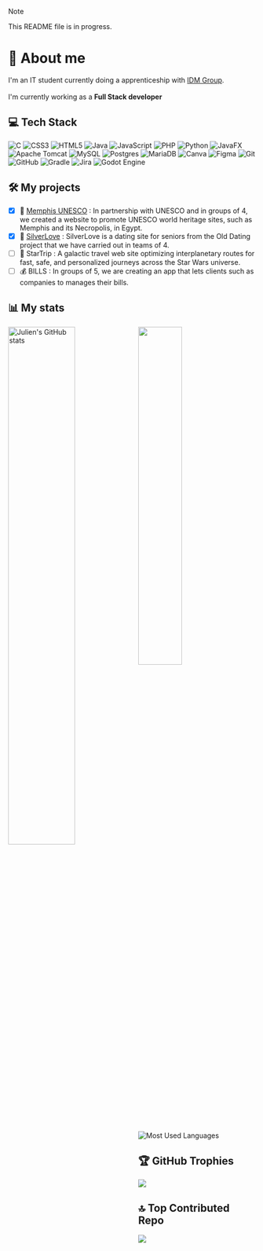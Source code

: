 
> [!NOTE]
> This README file is in progress.
# 💫 About me
I'm an IT student currently doing a apprenticeship with [IDM Group](https://www.idmgroup.com/).<br><br>I'm currently working as a **Full Stack developer**

## 💻 Tech Stack 
![C](https://img.shields.io/badge/c-%2300599C.svg?style=for-the-badge&logo=c&logoColor=white) ![CSS3](https://img.shields.io/badge/css3-%231572B6.svg?style=for-the-badge&logo=css3&logoColor=white) ![HTML5](https://img.shields.io/badge/html5-%23E34F26.svg?style=for-the-badge&logo=html5&logoColor=white) ![Java](https://img.shields.io/badge/java-%23ED8B00.svg?style=for-the-badge&logo=openjdk&logoColor=white) ![JavaScript](https://img.shields.io/badge/javascript-%23323330.svg?style=for-the-badge&logo=javascript&logoColor=%23F7DF1E) ![PHP](https://img.shields.io/badge/php-%23777BB4.svg?style=for-the-badge&logo=php&logoColor=white) ![Python](https://img.shields.io/badge/python-3670A0?style=for-the-badge&logo=python&logoColor=ffdd54) ![JavaFX](https://img.shields.io/badge/javafx-%23FF0000.svg?style=for-the-badge&logo=javafx&logoColor=white) ![Apache Tomcat](https://img.shields.io/badge/apache%20tomcat-%23F8DC75.svg?style=for-the-badge&logo=apache-tomcat&logoColor=black) ![MySQL](https://img.shields.io/badge/mysql-4479A1.svg?style=for-the-badge&logo=mysql&logoColor=white) ![Postgres](https://img.shields.io/badge/postgres-%23316192.svg?style=for-the-badge&logo=postgresql&logoColor=white) ![MariaDB](https://img.shields.io/badge/MariaDB-003545?style=for-the-badge&logo=mariadb&logoColor=white) ![Canva](https://img.shields.io/badge/Canva-%2300C4CC.svg?style=for-the-badge&logo=Canva&logoColor=white) ![Figma](https://img.shields.io/badge/figma-%23F24E1E.svg?style=for-the-badge&logo=figma&logoColor=white) ![Git](https://img.shields.io/badge/git-%23F05033.svg?style=for-the-badge&logo=git&logoColor=white) ![GitHub](https://img.shields.io/badge/github-%23121011.svg?style=for-the-badge&logo=github&logoColor=white) ![Gradle](https://img.shields.io/badge/Gradle-02303A.svg?style=for-the-badge&logo=Gradle&logoColor=white) ![Jira](https://img.shields.io/badge/jira-%230A0FFF.svg?style=for-the-badge&logo=jira&logoColor=white) ![Godot Engine](https://img.shields.io/badge/GODOT-%23FFFFFF.svg?style=for-the-badge&logo=godot-engine)


## 🛠️ My projects

- [x] 🏰 [Memphis UNESCO](https://perso-etudiant.u-pem.fr/~julien.synaeve/memphis) : In partnership with UNESCO and in groups of 4, we created a website to promote UNESCO world heritage sites, such as Memphis and its Necropolis, in Egypt.
- [x] 💞 [SilverLove](https://perso-etudiant.u-pem.fr/~julien.synaeve/silverlove) : SilverLove is a dating site for seniors from the Old Dating project that we have carried out in teams of 4.
- [ ] 🚀 StarTrip : A galactic travel web site optimizing interplanetary routes for fast, safe, and personalized journeys across the Star Wars universe.
- [ ] 💰 BILLS : In groups of 5, we are creating an app that lets clients such as companies to manages their bills.

## 📊 My stats 
<img align="left" width="52%" alt="Julien's GitHub stats" src="https://github-readme-stats.vercel.app/api?username=JulienS-Code&theme=github_dark_dimmed&hide_border=false&include_all_commits=false&count_private=false"/>
<img align="left" width="42%" alt="" src="https://github-readme-stats.vercel.app/api/top-langs/?username=JulienS-Code&theme=github_dark_dimmed&hide_border=false&include_all_commits=false&count_private=false&layout=compact"/>
<img alt="Most Used Languages" src="https://github-readme-streak-stats.herokuapp.com/?user=JulienS-Code&theme=github_dark_dimmed&hide_border=false"/>

## 🏆 GitHub Trophies
![](https://github-profile-trophy.vercel.app/?username=JulienS-Code&theme=radical&no-frame=true&no-bg=false&margin-w=4)


## 🔝 Top Contributed Repo
![](https://github-contributor-stats.vercel.app/api?username=JulienS-Code&limit=5&theme=github_dark_dimmed&combine_all_yearly_contributions=true)


<!-- Proudly created with GPRM ( https://gprm.itsvg.in ) -->

<!--
**JulienS-Code/JulienS-Code** is a ✨ _special_ ✨ repository because its `README.md` (this file) appears on your GitHub profile.

Here are some ideas to get you started:

- 🔭 I’m currently working on ...
- 🌱 I’m currently learning ...
- 👯 I’m looking to collaborate on ...
- 🤔 I’m looking for help with ...
- 💬 Ask me about ...
- 📫 How to reach me: ...
- 😄 Pronouns: ...
- ⚡ Fun fact: ...
-->
